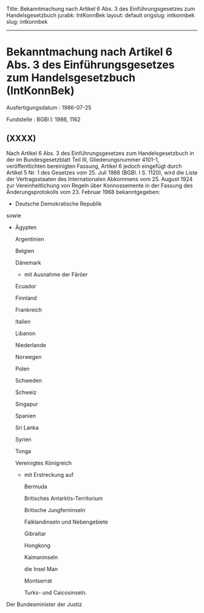 Title: Bekanntmachung nach Artikel 6 Abs. 3 des Einführungsgesetzes zum Handelsgesetzbuch
jurabk: IntKonnBek
layout: default
origslug: intkonnbek
slug: intkonnbek

---

# Bekanntmachung nach Artikel 6 Abs. 3 des Einführungsgesetzes zum Handelsgesetzbuch (IntKonnBek)

Ausfertigungsdatum
:   1986-07-25

Fundstelle
:   BGBl I: 1986, 1162



## (XXXX)

Nach Artikel 6 Abs. 3 des Einführungsgesetzes zum Handelsgesetzbuch in
der im Bundesgesetzblatt Teil III, Gliederungsnummer 4101-1,
veröffentlichten bereinigten Fassung, Artikel 6 jedoch eingefügt durch
Artikel 5 Nr. 1 des Gesetzes vom 25. Juli 1986 (BGBl. I S. 1120), wird
die Liste der Vertragsstaaten des Internationalen Abkommens vom 25.
August 1924 zur Vereinheitlichung von Regeln über Konnossemente in der
Fassung des Änderungsprotokolls vom 23. Februar 1968 bekanntgegeben:

*   Deutsche Demokratische Republik



sowie

*   Ägypten

    Argentinien

    Belgien

    Dänemark

    *   mit Ausnahme der Färöer




    Ecuador

    Finnland

    Frankreich

    Italien

    Libanon

    Niederlande

    Norwegen

    Polen

    Schweden

    Schweiz

    Singapur

    Spanien

    Sri Lanka

    Syrien

    Tonga

    Vereinigtes Königreich

    *   mit Erstreckung auf

        Bermuda

        Britisches Antarktis-Territorium

        Britische Jungferninseln

        Falklandinseln und Nebengebiete

        Gibraltar

        Hongkong

        Kaimaninseln

        die Insel Man

        Montserrat

        Turks- und Caicosinseln.






Der Bundesminister der Justiz

